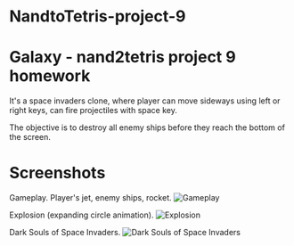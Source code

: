 # NandtoTetris-project-9

# Galaxy - nand2tetris project 9 homework

It's a space invaders clone, where player can move sideways using left or right keys,
can fire projectiles with space key.

The objective is to destroy all enemy ships before they reach the bottom of the screen.

# Screenshots
Gameplay. Player's jet, enemy ships, rocket.
![Gameplay](https://raw.githubusercontent.com/galaxy/master/media/game.png)

Explosion (expanding circle animation).
![Explosion](https://raw.githubusercontent.com/galaxy/master/media/explosion.png)

Dark Souls of Space Invaders.
![Dark Souls of Space Invaders](https://raw.githubusercontent.com/galaxy/master/media/game_over.png)
